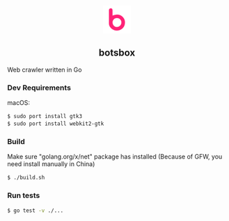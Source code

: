 <p align="center"><img width="64" src="icon.png" alt="Logo"></p>
<h2 align="center">botsbox</h2>


Web crawler written in Go



### Dev Requirements

macOS:

```bash
$ sudo port install gtk3
$ sudo port install webkit2-gtk
```


### Build

Make sure "golang.org/x/net" package has installed (Because of GFW, you need install manually in China)

```bash
$ ./build.sh
```

### Run tests

```bash
$ go test -v ./...
```